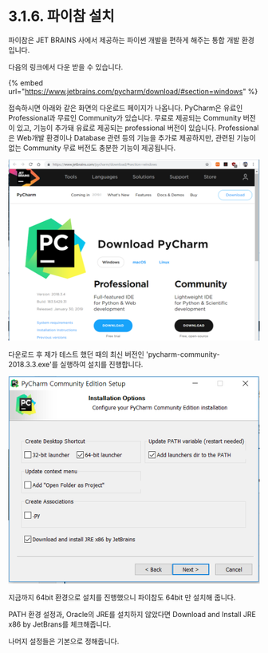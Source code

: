 # 3.1.6. 파이참 설치

파이참은 JET BRAINS 사에서 제공하는 파이썬 개발을 편하게 해주는 통합 개발 환경입니다.

다음의 링크에서 다운 받을 수 있습니다.

{% embed url="https://www.jetbrains.com/pycharm/download/#section=windows" %}

접속하시면 아래와 같은 화면의 다운로드 페이지가 나옵니다. PyCharm은 유료인 Professional과 무료인 Community가 있습니다. 무료로 제공되는 Community 버전이 있고, 기능이 추가돼 유료로 제공되는 professional 버전이 있습니다. Professional은 Web개발 환경이나 Database 관련 등의 기능을 추가로 제공하지만, 관련된 기능이 없는 Community 무료 버전도 충분한 기능이 제공됩니다.

![](../../../.gitbook/assets/2150-1.png)

다운로드 후 제가 테스트 했던 때의 최신 버전인 'pycharm-community-2018.3.3.exe'를 실행하여 설치를 진행합니다.

![](../../../.gitbook/assets/2150-2.png)

지금까지 64bit 환경으로 설치를 진행했으니 파이참도 64bit 만 설치해 줍니다.

PATH 환경 설정과, Oracle의 JRE를 설치하지 않았다면 Download and Install JRE x86 by JetBrans를 체크해줍니다.

나머지 설정들은 기본으로 정해줍니다.
